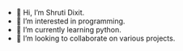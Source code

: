 - 👋 Hi, I’m Shruti Dixit.
- 👀 I’m interested in programming.
- 🌱 I’m currently learning python.
- 💞️ I’m looking to collaborate on various projects.

